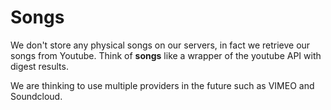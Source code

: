 # Songs

We don't store any physical songs on our servers, in fact we retrieve our songs from Youtube. Think of **songs** like a wrapper of the youtube API with digest results.

<aside class="notice">
  We are thinking to use multiple providers in the future such as VIMEO and Soundcloud.
</aside>

